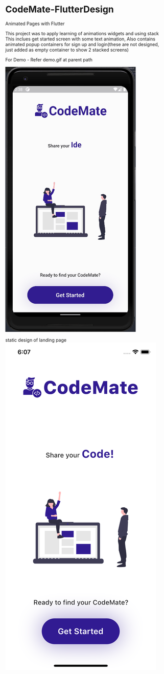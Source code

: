 # CodeMate-FlutterDesign
 Animated Pages with Flutter
 
 This project was to apply learning of animations widgets and using stack
 This inclues get started screen with some text animation, Also contains animated popup containers for sign up and login(these are not designed, just added as empty container to show 2 stacked screens)
 
For Demo - Refer demo.gif at parent path

![Alt text](/demo.gif?raw=true "Demo")

static design of landing page
![Alt text](/ss-intro.png?raw=true "Demo")
